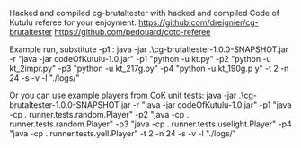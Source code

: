 Hacked and compiled cg-brutaltester with hacked and compiled Code of Kutulu referee for your enjoyment.
https://github.com/dreignier/cg-brutaltester
https://github.com/pedouard/cotc-referee

Example run, substitute -p1 :
java -jar .\cg-brutaltester-1.0.0-SNAPSHOT.jar -r "java -jar codeOfKutulu-1.0.jar" -p1 "python -u kt.py" -p2 "python -u kt_2impr.py" -p3 "python -u kt_217g.py" -p4 "python -u kt_190g.p
y" -t 2 -n 24 -s -v -l "./logs/"

Or you can use example players from CoK unit tests:
java -jar .\cg-brutaltester-1.0.0-SNAPSHOT.jar -r "java -jar codeOfKutulu-1.0.jar" -p1 "java -cp . runner.tests.random.Player" -p2 "java -cp . runner.tests.random.Player" -p3 "java -cp . runner.tests.uselight.Player" -p4 "java -cp . runner.tests.yell.Player" -t 2 -n 24 -s -v -l "./logs/"
